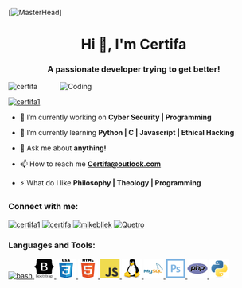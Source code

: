 [![MasterHead](https://i.pinimg.com/originals/d2/e1/da/d2e1da70c72592443bd9c3728f35b47e.gif)]
<h1 align="center">Hi 👋, I'm Certifa</h1>
<h3 align="center">A passionate developer trying to get better!</h3>
<img align="right" alt="Coding" width="400" src="https://media4.giphy.com/media/xT9IgzoKnwFNmISR8I/giphy.gif?cid=ecf05e47t70wqlks908v71ipi45727kfdq1vr1y03wn9bu7w&rid=giphy.gif&ct=g")

<p align="left"> <img src="https://komarev.com/ghpvc/?username=certifa&label=Profile%20views&color=0e75b6&style=flat" alt="certifa" /> </p>

<p align="left"> <a href="https://twitter.com/certifa1" target="blank"><img src="https://img.shields.io/twitter/follow/certifa1?logo=twitter&style=for-the-badge" alt="certifa1" /></a> </p>

- 🔭 I’m currently working on **Cyber Security | Programming**

- 🌱 I’m currently learning **Python | C | Javascript | Ethical Hacking**

- 💬 Ask me about **anything!**

- 📫 How to reach me **Certifa@outlook.com**

- ⚡ What do I like **Philosophy | Theology | Programming**

<h3 align="left">Connect with me:</h3>
<p align="left">
<a href="https://twitter.com/certifa1" target="blank"><img align="center" src="https://raw.githubusercontent.com/rahuldkjain/github-profile-readme-generator/master/src/images/icons/Social/twitter.svg" alt="certifa1" height="30" width="40" /></a>
<a href="https://stackoverflow.com/users/certifa" target="blank"><img align="center" src="https://raw.githubusercontent.com/rahuldkjain/github-profile-readme-generator/master/src/images/icons/Social/stack-overflow.svg" alt="certifa" height="30" width="40" /></a>
<a href="https://www.hackerrank.com/mikebliek" target="blank"><img align="center" src="https://raw.githubusercontent.com/rahuldkjain/github-profile-readme-generator/master/src/images/icons/Social/hackerrank.svg" alt="mikebliek" height="30" width="40" /></a>
<a href="https://discord.gg/Quetro" target="blank"><img align="center" src="https://raw.githubusercontent.com/rahuldkjain/github-profile-readme-generator/master/src/images/icons/Social/discord.svg" alt="Quetro" height="30" width="40" /></a>
</p>

<h3 align="left">Languages and Tools:</h3>
<p align="left"> <a href="https://www.gnu.org/software/bash/" target="_blank" rel="noreferrer"> <img src="https://www.vectorlogo.zone/logos/gnu_bash/gnu_bash-icon.svg" alt="bash" width="40" height="40"/> </a> <a href="https://getbootstrap.com" target="_blank" rel="noreferrer"> <img src="https://raw.githubusercontent.com/devicons/devicon/master/icons/bootstrap/bootstrap-plain-wordmark.svg" alt="bootstrap" width="40" height="40"/> </a> <a href="https://www.w3schools.com/css/" target="_blank" rel="noreferrer"> <img src="https://raw.githubusercontent.com/devicons/devicon/master/icons/css3/css3-original-wordmark.svg" alt="css3" width="40" height="40"/> </a> <a href="https://www.w3.org/html/" target="_blank" rel="noreferrer"> <img src="https://raw.githubusercontent.com/devicons/devicon/master/icons/html5/html5-original-wordmark.svg" alt="html5" width="40" height="40"/> </a> <a href="https://developer.mozilla.org/en-US/docs/Web/JavaScript" target="_blank" rel="noreferrer"> <img src="https://raw.githubusercontent.com/devicons/devicon/master/icons/javascript/javascript-original.svg" alt="javascript" width="40" height="40"/> </a> <a href="https://www.linux.org/" target="_blank" rel="noreferrer"> <img src="https://raw.githubusercontent.com/devicons/devicon/master/icons/linux/linux-original.svg" alt="linux" width="40" height="40"/> </a> <a href="https://www.mysql.com/" target="_blank" rel="noreferrer"> <img src="https://raw.githubusercontent.com/devicons/devicon/master/icons/mysql/mysql-original-wordmark.svg" alt="mysql" width="40" height="40"/> </a> <a href="https://www.photoshop.com/en" target="_blank" rel="noreferrer"> <img src="https://raw.githubusercontent.com/devicons/devicon/master/icons/photoshop/photoshop-line.svg" alt="photoshop" width="40" height="40"/> </a> <a href="https://www.php.net" target="_blank" rel="noreferrer"> <img src="https://raw.githubusercontent.com/devicons/devicon/master/icons/php/php-original.svg" alt="php" width="40" height="40"/> </a> <a href="https://www.python.org" target="_blank" rel="noreferrer"> <img src="https://raw.githubusercontent.com/devicons/devicon/master/icons/python/python-original.svg" alt="python" width="40" height="40"/> </a> </p>
